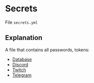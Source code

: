 # Secrets
File `secrets.yml`

## Explanation
A file that contains all passwords, tokens:
- [Database](/en/secrets/database/)
- [Discord](/en/secrets/discord/)
- [Twitch](/en/secrets/twitch/)
- [Telegram](/en/secrets/telegram/)